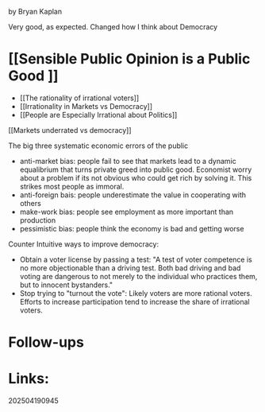 by Bryan Kaplan 

Very good, as expected. Changed how I think about Democracy 

# [[Sensible Public Opinion is a Public Good ]]

- [[The rationality of irrational voters]]
- [[Irrationality in Markets vs Democracy]]
- [[People are Especially Irrational about Politics]]

[[Markets underrated vs democracy]]



The big three systematic economic errors of the public
- anti-market bias: people fail to see that markets lead to a dynamic equalibrium that turns private greed into public good. Economist worry about a problem if its not obvious who could get rich by solving it. This strikes most people as immoral.
- anti-foreign bais: people underestimate the value in cooperating with others
- make-work bias: people see employment as more important than production
- pessimistic bias: people think the economy is bad and getting worse

Counter Intuitive ways to improve democracy:
- Obtain a voter license by passing a test: "A test of voter competence is no more objectionable than a driving test. Both bad driving and bad voting are dangerous to not merely to the individual who practices them, but to innocent bystanders."
- Stop trying to "turnout the vote": Likely voters are more rational voters. Efforts to increase participation tend to increase the share of irrational voters.

# Follow-ups


# Links: 



202504190945
